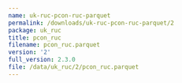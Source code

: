 ```yaml
---
name: uk-ruc-pcon-ruc-parquet
permalink: /downloads/uk-ruc-pcon-ruc-parquet/2
package: uk_ruc
title: pcon_ruc
filename: pcon_ruc.parquet
version: '2'
full_version: 2.3.0
file: /data/uk_ruc/2/pcon_ruc.parquet
---
```

